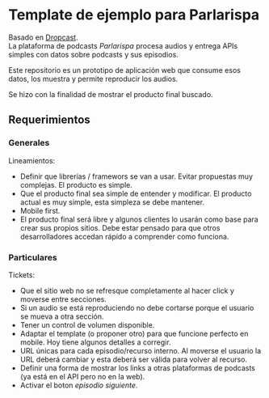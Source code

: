# Template de ejemplo para Parlarispa

Basado en [Dropcast](dropcast.md).  
La plataforma de podcasts _Parlarispa_ procesa audios y entrega APIs simples con datos sobre podcasts y sus episodios.  

Este repositorio es un prototipo de aplicación web que consume esos datos, los muestra y permite reproducir los audios.  

Se hizo con la finalidad de mostrar el producto final buscado.

## Requerimientos

### Generales

Lineamientos:
 - Definir que librerías / framewors se van a usar. Evitar propuestas muy complejas. El producto es simple.
 - Que el producto final sea simple de entender y modificar. El producto actual es muy simple, esta simpleza se debe mantener.
  - Mobile first.
  - El producto final será libre y algunos clientes lo usarán como base para crear sus propios sitios. Debe estar pensado para que otros desarrolladores accedan rápido a comprender como funciona.

### Particulares

Tickets:
 - Que el sitio web no se refresque completamente al hacer click y moverse entre secciones.
 - Si un audio se está reproduciendo no debe cortarse porque el usuario se mueva a otra sección.
 - Tener un control de volumen disponible.
 - Adaptar el template (o proponer otro) para que funcione perfecto en mobile. Hoy tiene algunos detalles a corregir.
 - URL únicas para cada episodio/recurso interno. Al moverse el usuario la URL deberá cambiar y esta deberá ser válida para volver al recurso.
 - Definir una forma de mostrar los links a otras plataformas de podcasts (ya está en el API pero no en la web).
 - Activar el boton _episodio siguiente_.  


